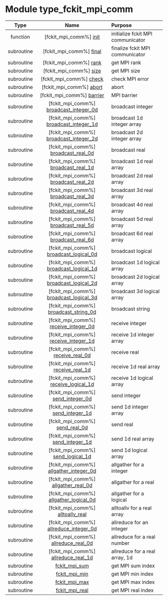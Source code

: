# Module type_fckit_mpi_comm

| Type | Name | Purpose |
| :--: | :--: | :---------- |
| function | [fckit_mpi_comm%] [init](https://github.com/benjaminmenetrier/bump/tree/master/src/type_fckit_mpi_comm.F90#L89) | initialize fckit MPI communicator |
| subroutine | [fckit_mpi_comm%] [final](https://github.com/benjaminmenetrier/bump/tree/master/src/type_fckit_mpi_comm.F90#L127) | finalize fckit MPI communicator |
| subroutine | [fckit_mpi_comm%] [rank](https://github.com/benjaminmenetrier/bump/tree/master/src/type_fckit_mpi_comm.F90#L153) | get MPI rank |
| subroutine | [fckit_mpi_comm%] [size](https://github.com/benjaminmenetrier/bump/tree/master/src/type_fckit_mpi_comm.F90#L178) | get MPI size |
| subroutine | [fckit_mpi_comm%] [check](https://github.com/benjaminmenetrier/bump/tree/master/src/type_fckit_mpi_comm.F90#L203) | check MPI error |
| subroutine | [fckit_mpi_comm%] [abort](https://github.com/benjaminmenetrier/bump/tree/master/src/type_fckit_mpi_comm.F90#L233) | abort |
| subroutine | [fckit_mpi_comm%] [barrier](https://github.com/benjaminmenetrier/bump/tree/master/src/type_fckit_mpi_comm.F90#L256) | MPI barrier |
| subroutine | [fckit_mpi_comm%] [broadcast_integer_0d](https://github.com/benjaminmenetrier/bump/tree/master/src/type_fckit_mpi_comm.F90#L278) | broadcast integer |
| subroutine | [fckit_mpi_comm%] [broadcast_integer_1d](https://github.com/benjaminmenetrier/bump/tree/master/src/type_fckit_mpi_comm.F90#L302) | broadcast 1d integer array |
| subroutine | [fckit_mpi_comm%] [broadcast_integer_2d](https://github.com/benjaminmenetrier/bump/tree/master/src/type_fckit_mpi_comm.F90#L326) | broadcast 2d integer array |
| subroutine | [fckit_mpi_comm%] [broadcast_real_0d](https://github.com/benjaminmenetrier/bump/tree/master/src/type_fckit_mpi_comm.F90#L350) | broadcast real |
| subroutine | [fckit_mpi_comm%] [broadcast_real_1d](https://github.com/benjaminmenetrier/bump/tree/master/src/type_fckit_mpi_comm.F90#L374) | broadcast 1d real array |
| subroutine | [fckit_mpi_comm%] [broadcast_real_2d](https://github.com/benjaminmenetrier/bump/tree/master/src/type_fckit_mpi_comm.F90#L398) | broadcast 2d real array |
| subroutine | [fckit_mpi_comm%] [broadcast_real_3d](https://github.com/benjaminmenetrier/bump/tree/master/src/type_fckit_mpi_comm.F90#L422) | broadcast 3d real array |
| subroutine | [fckit_mpi_comm%] [broadcast_real_4d](https://github.com/benjaminmenetrier/bump/tree/master/src/type_fckit_mpi_comm.F90#L446) | broadcast 4d real array |
| subroutine | [fckit_mpi_comm%] [broadcast_real_5d](https://github.com/benjaminmenetrier/bump/tree/master/src/type_fckit_mpi_comm.F90#L470) | broadcast 5d real array |
| subroutine | [fckit_mpi_comm%] [broadcast_real_6d](https://github.com/benjaminmenetrier/bump/tree/master/src/type_fckit_mpi_comm.F90#L494) | broadcast 6d real array |
| subroutine | [fckit_mpi_comm%] [broadcast_logical_0d](https://github.com/benjaminmenetrier/bump/tree/master/src/type_fckit_mpi_comm.F90#L518) | broadcast logical |
| subroutine | [fckit_mpi_comm%] [broadcast_logical_1d](https://github.com/benjaminmenetrier/bump/tree/master/src/type_fckit_mpi_comm.F90#L542) | broadcast 1d logical array |
| subroutine | [fckit_mpi_comm%] [broadcast_logical_2d](https://github.com/benjaminmenetrier/bump/tree/master/src/type_fckit_mpi_comm.F90#L566) | broadcast 2d logical array |
| subroutine | [fckit_mpi_comm%] [broadcast_logical_3d](https://github.com/benjaminmenetrier/bump/tree/master/src/type_fckit_mpi_comm.F90#L590) | broadcast 3d logical array |
| subroutine | [fckit_mpi_comm%] [broadcast_string_0d](https://github.com/benjaminmenetrier/bump/tree/master/src/type_fckit_mpi_comm.F90#L614) | broadcast string |
| subroutine | [fckit_mpi_comm%] [receive_integer_0d](https://github.com/benjaminmenetrier/bump/tree/master/src/type_fckit_mpi_comm.F90#L638) | receive integer |
| subroutine | [fckit_mpi_comm%] [receive_integer_1d](https://github.com/benjaminmenetrier/bump/tree/master/src/type_fckit_mpi_comm.F90#L664) | receive 1d integer array |
| subroutine | [fckit_mpi_comm%] [receive_real_0d](https://github.com/benjaminmenetrier/bump/tree/master/src/type_fckit_mpi_comm.F90#L690) | receive real |
| subroutine | [fckit_mpi_comm%] [receive_real_1d](https://github.com/benjaminmenetrier/bump/tree/master/src/type_fckit_mpi_comm.F90#L716) | receive 1d real array |
| subroutine | [fckit_mpi_comm%] [receive_logical_1d](https://github.com/benjaminmenetrier/bump/tree/master/src/type_fckit_mpi_comm.F90#L742) | receive 1d logical array |
| subroutine | [fckit_mpi_comm%] [send_integer_0d](https://github.com/benjaminmenetrier/bump/tree/master/src/type_fckit_mpi_comm.F90#L768) | send integer |
| subroutine | [fckit_mpi_comm%] [send_integer_1d](https://github.com/benjaminmenetrier/bump/tree/master/src/type_fckit_mpi_comm.F90#L793) | send 1d integer array |
| subroutine | [fckit_mpi_comm%] [send_real_0d](https://github.com/benjaminmenetrier/bump/tree/master/src/type_fckit_mpi_comm.F90#L818) | send real |
| subroutine | [fckit_mpi_comm%] [send_integer_1d](https://github.com/benjaminmenetrier/bump/tree/master/src/type_fckit_mpi_comm.F90#L843) | send 1d real array |
| subroutine | [fckit_mpi_comm%] [send_logical_1d](https://github.com/benjaminmenetrier/bump/tree/master/src/type_fckit_mpi_comm.F90#L868) | send 1d logical array |
| subroutine | [fckit_mpi_comm%] [allgather_integer_0d](https://github.com/benjaminmenetrier/bump/tree/master/src/type_fckit_mpi_comm.F90#L893) | allgather for a integer |
| subroutine | [fckit_mpi_comm%] [allgather_real_0d](https://github.com/benjaminmenetrier/bump/tree/master/src/type_fckit_mpi_comm.F90#L921) | allgather for a real |
| subroutine | [fckit_mpi_comm%] [allgather_logical_0d](https://github.com/benjaminmenetrier/bump/tree/master/src/type_fckit_mpi_comm.F90#L949) | allgather for a logical |
| subroutine | [fckit_mpi_comm%] [alltoallv_real](https://github.com/benjaminmenetrier/bump/tree/master/src/type_fckit_mpi_comm.F90#L977) | alltoallv for a real array |
| subroutine | [fckit_mpi_comm%] [allreduce_integer_0d](https://github.com/benjaminmenetrier/bump/tree/master/src/type_fckit_mpi_comm.F90#L1005) | allreduce for an integer |
| subroutine | [fckit_mpi_comm%] [allreduce_real_0d](https://github.com/benjaminmenetrier/bump/tree/master/src/type_fckit_mpi_comm.F90#L1030) | allreduce for a real number |
| subroutine | [fckit_mpi_comm%] [allreduce_real_1d](https://github.com/benjaminmenetrier/bump/tree/master/src/type_fckit_mpi_comm.F90#L1055) | allreduce for a real array, 1d |
| subroutine | [fckit_mpi_sum](https://github.com/benjaminmenetrier/bump/tree/master/src/type_fckit_mpi_comm.F90#L1080) | get MPI sum index |
| subroutine | [fckit_mpi_min](https://github.com/benjaminmenetrier/bump/tree/master/src/type_fckit_mpi_comm.F90#L1094) | get MPI min index |
| subroutine | [fckit_mpi_max](https://github.com/benjaminmenetrier/bump/tree/master/src/type_fckit_mpi_comm.F90#L1108) | get MPI max index |
| subroutine | [fckit_mpi_real](https://github.com/benjaminmenetrier/bump/tree/master/src/type_fckit_mpi_comm.F90#L1122) | get MPI real index |
